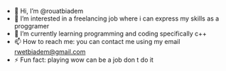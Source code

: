 - 👋 Hi, I’m @rouatbiadem
- 👀 I’m interested in a freelancing job where i can express my skills  as a proggramer
- 🌱 I’m currently learning programming and coding specifically c++
- 📫 How to reach me: you can contact me using my email rwetbiadem@gmail.com
- ⚡ Fun fact: playing wow can be a job don t do it

<!---
rouatbiadem/rouatbiadem is a ✨ special ✨ repository because its `README.md` (this file) appears on your GitHub profile.
You can click the Preview link to take a look at your changes.
--->
